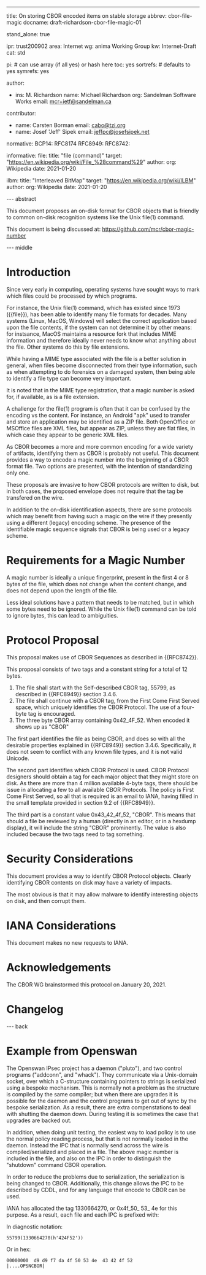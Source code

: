 ---
title: On storing CBOR encoded items on stable storage
abbrev: cbor-file-magic
docname: draft-richardson-cbor-file-magic-01

stand_alone: true

ipr: trust200902
area: Internet
wg: anima Working Group
kw: Internet-Draft
cat: std

pi:    # can use array (if all yes) or hash here
  toc: yes
  sortrefs:   # defaults to yes
  symrefs: yes

author:


- ins: M. Richardson
  name: Michael Richardson
  org: Sandelman Software Works
  email: mcr+ietf@sandelman.ca

contributor:
  - name: Carsten Borman
    email: cabo@tzi.org
  - name: Josef 'Jeff' Sipek 
    email: jeffpc@josefsipek.net

normative:
  BCP14: RFC8174
  RFC8949:
  RFC8742:

informative:
  file:
    title: "file (command)"
    target: "https://en.wikipedia.org/wiki/File_%28command%29"
    author:
      org: Wikipedia
    date: 2021-01-20

  ilbm:
    title: "Interleaved BitMap"
    target: "https://en.wikipedia.org/wiki/ILBM"
    author:
      org: Wikipedia
    date: 2021-01-20

--- abstract

This document proposes an on-disk format for CBOR objects that
is friendly to common on-disk recognition systems like the Unix file(1) command.

This document is being discussed at: https://github.com/mcr/cbor-magic-number

--- middle

# Introduction

Since very early in computing, operating systems have sought ways to mark which files could be processed by which programs.

For instance, the Unix file(1) command, which has existed since 1973 ({{file}}), has been able to identify many file formats for decades.
Many systems (Linux, MacOS, Windows) will select the correct application based upon the file contents, if the system can not determine it by other means: for instsance, MacOS maintains a resource fork that includes MIME information and therefore ideally never needs to know what anything about the file.
Other systems do this by file extensions.

While having a MIME type associated with the file is a better solution in general, when files become disconnected from their type information, such as when attempting to do forensics on a damaged system,
then being able to identify a file type can become very important.

It is noted that in the MIME type registration, that a magic number is asked for, if available, as is a file extension.

A challenge for the file(1) program is often that it can be confused by the encoding vs the content.
For instance, an Android "apk" used to transfer and store an application may be identified as a ZIP file.
Both OpenOffice or MSOffice files are XML files, but appear as ZIP, unless they are flat files, in which case they appear to be generic XML files.

As CBOR becomes a more and more common encoding for a wide variety of artifacts, identifying them as  CBOR is probably not useful.
This document provides a way to encode a magic number into the beginning of a CBOR format file.
Two options are presented, with the intention of standardizing only one.

These proposals are invasive to how CBOR protocols are written to disk, but in both cases, the
proposed envelope does not require that the tag be transfered on the wire.

In addition to the on-disk identification aspects, there are some protocols which may benefit from having such a magic on the wire if they presently using a different (legacy) encoding scheme.
The presence of the identifiable magic sequence signals that CBOR is being used or a legacy scheme.

# Requirements for a Magic Number

A magic number is ideally a unique fingerprint, present in the first 4 or 8 bytes of the file,
which does not change when the content change, and does not depend upon the length of the file.

Less ideal solutions have a pattern that needs to be matched, but in which some bytes need to be ignored.
While the Unix file(1) command can be told to ignore bytes, this can lead to ambiguities.

# Protocol Proposal

This proposal makes use of CBOR Sequences as described in {{RFC8742}}.

This proposal consists of two tags and a constant string for a total of 12 bytes.

1. The file shall start with the Self-described CBOR tag, 55799, as described in {{RFC8949}} section 3.4.6.
2. The file shall continue with a CBOR tag, from the First Come First Served space, which uniquely identifies the CBOR Protocol.  The use of a four-byte tag is encouraged.
3. The three byte CBOR array containing 0x42\_4F\_52. When encoded it shows up as "CBOR"

The first part identifies the file as being CBOR, and does so with all the desirable properties explained in {{RFC8949}} section 3.4.6.
Specifically, it does not seem to conflict with any known file types, and it is not valid Unicode.

The second part identifies which CBOR Protocol is used.
CBOR Protocol designers should obtain a tag for each major object that they might store on disk.
As there are more than 4 million available 4-byte tags, there should be issue in allocating a few to all available CBOR Protocols.
The policy is First Come First Served, so all that is required is an email to IANA, having filled in the small template provided in section 9.2 of {{RFC8949}}.

The third part is a constant value 0x43\_42\_4f\_52, "CBOR".
This means that should a file be reviewed by a human (directly in an editor, or in a hexdump display), it will include the string "CBOR" prominently.
The value is also included because the two tags need to tag something.

# Security Considerations

This document provides a way to identify CBOR Protocol objects.
Clearly identifying CBOR contents on disk may have a variety of impacts.

The most obvious is that it may allow malware to identify interesting objects on disk, and then corrupt them.

# IANA Considerations

This document makes no new requests to IANA.

# Acknowledgements

The CBOR WG brainstormed this protocol on January 20, 2021.

# Changelog

--- back

# Example from Openswan

The Openswan IPsec project has a daemon ("pluto"), and two control programs ("addconn", and "whack").
They communicate via a Unix-domain socket, over which a C-structure containing pointers to strings is serialized using a bespoke mechanism.
This is normally not a problem as the structure is compiled by the same compiler; but when there are upgrades it is possible for the daemon and the control programs to get out of sync by the bespoke serialization.
As a result, there are extra compenstations to deal with shutting the daemon down.
During testing it is sometimes the case that upgrades are backed out.

In addition, when doing unit testing, the easiest way to load policy is to use the
normal policy reading process, but that is not normally loaded in the daemon.
Instead the IPC that is normally send across the wire is compiled/serialized and placed in a file.
The above magic number is included in the file, and also on the IPC in order to distinguish the "shutdown" command CBOR operation.

In order to reduce the problems due to serialization, the serialization is being changed to CBOR.
Additionally, this change allows the IPC to be described by CDDL, and for any language that encode to CBOR can be used.

IANA has allocated the tag 1330664270, or 0x4f\_50\_ 53\_ 4e for this purpose.
As a result, each file and each IPC is prefixed with:

In diagnostic notation:
~~~~
55799(1330664270(h'424F52'))
~~~~

Or in hex:
~~~~
00000000  d9 d9 f7 da 4f 50 53 4e  43 42 4f 52              |....OPSNCBOR|
~~~~

